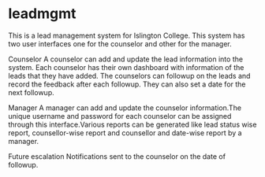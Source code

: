 # leadmgmt
This is a lead management system for Islington College.
This system has two user interfaces one for the counselor and other for the manager.

Counselor
A counselor can add and update the lead information into the system. Each counselor has their own dashboard with information of the leads that they have added. The counselors can followup on the leads and record the feedback after each followup. They can also set a date for the next followup.

Manager
A manager can add and update the counselor information.The unique username and password for each counselor can be assigned through this interface.Various reports can be generated like lead status wise report, counsellor-wise report and counsellor and date-wise report by a manager.

Future escalation
Notifications sent to the counselor on the date of followup.
